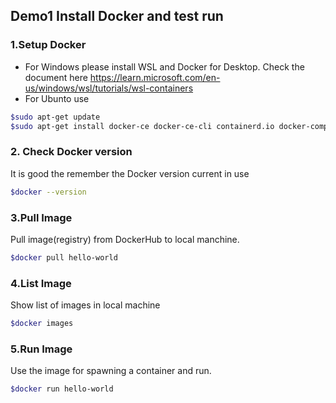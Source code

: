 ## Demo1 Install Docker and test run
### 1.Setup Docker
* For Windows please install WSL and Docker for Desktop. Check the document here https://learn.microsoft.com/en-us/windows/wsl/tutorials/wsl-containers
* For Ubunto use
```bash
$sudo apt-get update
$sudo apt-get install docker-ce docker-ce-cli containerd.io docker-compose-plugin
```
### 2. Check Docker version
It is good the remember the Docker version current in use
```bash
$docker --version
```
### 3.Pull Image
Pull image(registry) from DockerHub to local manchine.
```bash
$docker pull hello-world
```
### 4.List Image
Show list of images in local machine
```bash
$docker images
```
### 5.Run Image
Use the image for spawning a container and run.
```bash
$docker run hello-world
```